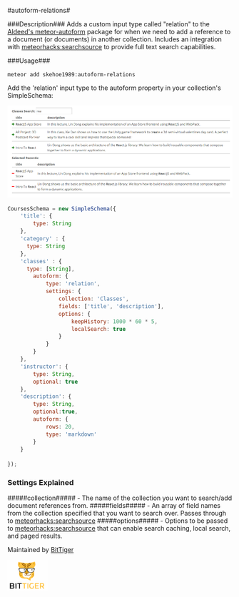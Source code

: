 #autoform-relations#

###Description###
Adds a custom input type called "relation" to the [Aldeed's meteor-autoform](https://github.com/aldeed/meteor-autoform) package for when we need to add a reference to a document (or documents) in another collection. Includes an integration with [meteorhacks:searchsource](https://github.com/meteorhacks/search-source) to provide full text search capabilities.

###Usage###
```
meteor add skehoe1989:autoform-relations
```

Add the 'relation' input type to the autoform property in your collection's SimpleSchema:

![autoform-relations](https://raw.githubusercontent.com/oohaysmlm/autoform-relations/master/readme/autoform-relations.png)

```javascript
CoursesSchema = new SimpleSchema({
    'title': {
        type: String
    },
    'category' : {
      type: String
    },
    'classes' : {
      type: [String],
        autoform: {
            type: 'relation',
            settings: {
                collection: 'Classes',
                fields: ['title', 'description'],
                options: {
                    keepHistory: 1000 * 60 * 5,
                    localSearch: true
                }
            }
        }
    },
    'instructor': {
        type: String,
        optional: true
    },
    'description': {
        type: String,
        optional:true,
        autoform: {
            rows: 20,
            type: 'markdown'
        }
    }

});
```

### Settings Explained ###
#####collection##### - The name of the collection you want to search/add document references from.
#####fields##### - An array of field names from the collection specified that you want to search over.  Passes through to [meteorhacks:searchsource](https://github.com/meteorhacks/search-source)
#####options##### - Options to be passed to [meteorhacks:searchsource](https://github.com/meteorhacks/search-source) that can enable search caching, local search, and paged results.

Maintained by [BitTiger](http://bittiger.io)


![BitTiger Logo](https://raw.githubusercontent.com/oohaysmlm/autoform-relations/master/readme/small_logo.png)
